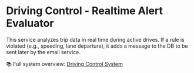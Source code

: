# Driving Control - Realtime Alert Evaluator

This service analyzes trip data in real time during active drives. If a rule is violated (e.g., speeding, lane departure), it adds a message to the DB to be sent later by the email service.

📚 Full system overview: [Driving Control System](https://github.com/Daniel-Nashnaz/driving-control-system)
